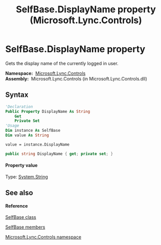﻿---
title: SelfBase.DisplayName property  (Microsoft.Lync.Controls)
TOCTitle: 'DisplayName property '
ms:assetid: P:Microsoft.Lync.Controls.SelfBase.DisplayName_DI_3_UC_OCS14MrefLyncWPF
ms:mtpsurl: https://msdn.microsoft.com/en-us/library/microsoft.lync.controls.selfbase.displayname_di_3_uc_ocs14mreflyncwpf(v=office.15)
ms:contentKeyID: 48595770
ms.date: 07/28/2014
mtps_version: v=office.15
f1_keywords:
- Microsoft.Lync.Controls.SelfBase.DisplayName
dev_langs:
- CSharp
- JScript
- VB
- other
---

# SelfBase.DisplayName property

Gets the display name of the currently logged in user.

**Namespace:**  [Microsoft.Lync.Controls](microsoft-lync-controls-namespace_1.md)  
**Assembly:**  Microsoft.Lync.Controls (in Microsoft.Lync.Controls.dll)

## Syntax

``` vb
'Declaration
Public Property DisplayName As String
    Get
    Private Set
'Usage
Dim instance As SelfBase
Dim value As String

value = instance.DisplayName
```

``` csharp
public string DisplayName { get; private set; }
```

#### Property value

Type: [System.String](http://msdn2.microsoft.com/en-us/library/s1wwdcbf)  

## See also

#### Reference

[SelfBase class](selfbase-class-microsoft-lync-controls_1.md)

[SelfBase members](selfbase-members-microsoft-lync-controls_1.md)

[Microsoft.Lync.Controls namespace](microsoft-lync-controls-namespace_1.md)

